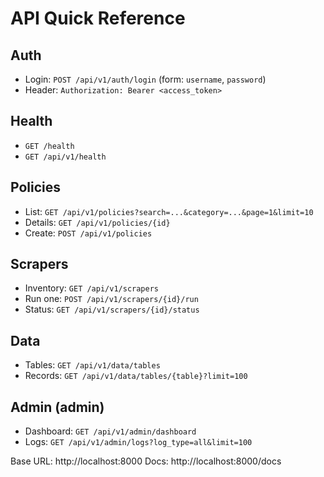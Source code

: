 # API Quick Reference

## Auth
- Login: `POST /api/v1/auth/login` (form: `username`, `password`)
- Header: `Authorization: Bearer <access_token>`

## Health
- `GET /health`
- `GET /api/v1/health`

## Policies
- List: `GET /api/v1/policies?search=...&category=...&page=1&limit=10`
- Details: `GET /api/v1/policies/{id}`
- Create: `POST /api/v1/policies`

## Scrapers
- Inventory: `GET /api/v1/scrapers`
- Run one: `POST /api/v1/scrapers/{id}/run`
- Status: `GET /api/v1/scrapers/{id}/status`

## Data
- Tables: `GET /api/v1/data/tables`
- Records: `GET /api/v1/data/tables/{table}?limit=100`

## Admin (admin)
- Dashboard: `GET /api/v1/admin/dashboard`
- Logs: `GET /api/v1/admin/logs?log_type=all&limit=100`

Base URL: http://localhost:8000
Docs: http://localhost:8000/docs